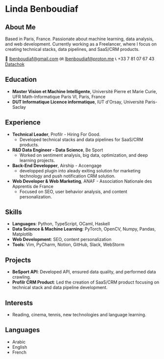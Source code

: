 # Linda Benboudiaf

## About Me
Based in Paris, France. Passionate about machine learning, data analysis, and web development. Currently working as a Freelancer, where I focus on creating technical stacks, data pipelines, and SaaS/CRM products.

📧 lbenboudiaf@gmail.com ```OR``` lbenboudiaf@proton.me
📞 +33 7 81 07 67 43
[Datachok](https://medium.com/@lbenboudiaf)

## Education
- **Master Vision et Machine Intelligente**, Université Pierre et Marie Curie, UFR Math-Informatique Paris VI, Paris, France
- **DUT Informatique Licence informatique**, IUT d'Orsay, Université Paris-Saclay

## Experience
- **Technical Leader**, Profilr - Hiring For Good. 
  - Developed technical stacks and data pipelines for SaaS/CRM products.
- **R&D Data Engineer - Data Science**, Be Sport
  - Worked on sentiment analysis, big data, optimization, and deep learning projects.
- **Back-End Developper**, Airship - Accengage
  - developped plugin into aleady exiting solution for marketing technology and push notification CRM solution.
- **Web Developer & Web Marketing**, ANAF - Association Nationale des Apprentis de France
  - Focused on SEO, user behavior analysis, and content personalization.

## Skills
- **Languages**: Python, TypeScript, OCaml, Haskell
- **Data Science & Machine Learning**: PyTorch, OpenCV, Numpy, Pandas, Matplotlib
- **Web Development**: SEO, content personalization
- **Tools**: Vim, PyCharm, Notion, GitHub, Slack, WebStorm

## Projects
- **BeSport API**: Developed API, ensured data quality, and performed data crawling.
- **Profilr CRM Product**: Led the creation of SaaS/CRM product focusing on technical stack and data pipeline development.

## Interests
- Reading, cinema, tennis, new technologies and language learning.

## Languages
- Arabic
- English
- French


